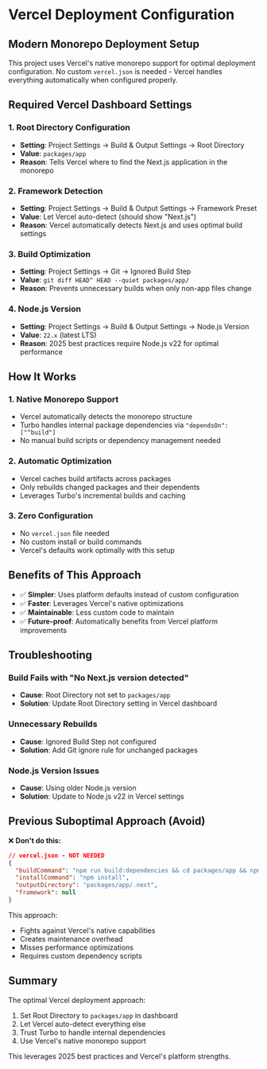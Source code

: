 # Vercel Deployment Configuration

## Modern Monorepo Deployment Setup

This project uses Vercel's native monorepo support for optimal deployment configuration. No custom `vercel.json` is needed - Vercel handles everything automatically when configured properly.

## Required Vercel Dashboard Settings

### 1. Root Directory Configuration
- **Setting**: Project Settings → Build & Output Settings → Root Directory
- **Value**: `packages/app`
- **Reason**: Tells Vercel where to find the Next.js application in the monorepo

### 2. Framework Detection
- **Setting**: Project Settings → Build & Output Settings → Framework Preset
- **Value**: Let Vercel auto-detect (should show "Next.js")
- **Reason**: Vercel automatically detects Next.js and uses optimal build settings

### 3. Build Optimization
- **Setting**: Project Settings → Git → Ignored Build Step
- **Value**: `git diff HEAD^ HEAD --quiet packages/app/`
- **Reason**: Prevents unnecessary builds when only non-app files change

### 4. Node.js Version
- **Setting**: Project Settings → Build & Output Settings → Node.js Version
- **Value**: `22.x` (latest LTS)
- **Reason**: 2025 best practices require Node.js v22 for optimal performance

## How It Works

### 1. Native Monorepo Support
- Vercel automatically detects the monorepo structure
- Turbo handles internal package dependencies via `"dependsOn": ["^build"]`
- No manual build scripts or dependency management needed

### 2. Automatic Optimization
- Vercel caches build artifacts across packages
- Only rebuilds changed packages and their dependents
- Leverages Turbo's incremental builds and caching

### 3. Zero Configuration
- No `vercel.json` file needed
- No custom install or build commands
- Vercel's defaults work optimally with this setup

## Benefits of This Approach

- ✅ **Simpler**: Uses platform defaults instead of custom configuration
- ✅ **Faster**: Leverages Vercel's native optimizations
- ✅ **Maintainable**: Less custom code to maintain
- ✅ **Future-proof**: Automatically benefits from Vercel platform improvements

## Troubleshooting

### Build Fails with "No Next.js version detected"
- **Cause**: Root Directory not set to `packages/app`
- **Solution**: Update Root Directory setting in Vercel dashboard

### Unnecessary Rebuilds
- **Cause**: Ignored Build Step not configured
- **Solution**: Add Git ignore rule for unchanged packages

### Node.js Version Issues  
- **Cause**: Using older Node.js version
- **Solution**: Update to Node.js v22 in Vercel settings

## Previous Suboptimal Approach (Avoid)

❌ **Don't do this:**
```json
// vercel.json - NOT NEEDED
{
  "buildCommand": "npm run build:dependencies && cd packages/app && npm run build",
  "installCommand": "npm install", 
  "outputDirectory": "packages/app/.next",
  "framework": null
}
```

This approach:
- Fights against Vercel's native capabilities
- Creates maintenance overhead
- Misses performance optimizations
- Requires custom dependency scripts

## Summary

The optimal Vercel deployment approach:
1. Set Root Directory to `packages/app` in dashboard
2. Let Vercel auto-detect everything else
3. Trust Turbo to handle internal dependencies
4. Use Vercel's native monorepo support

This leverages 2025 best practices and Vercel's platform strengths.